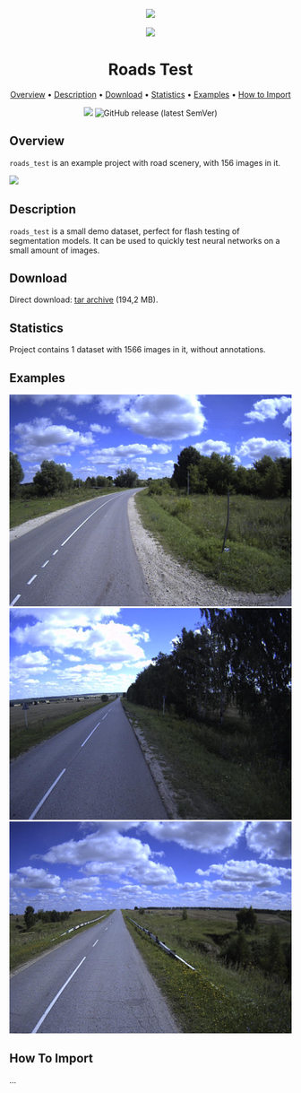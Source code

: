 <div align="center" markdown> 

<img src="https://i.imgur.com/UdBujFN.png" width="250" /> <br>

<img src="https://i.imgur.com/30dY0G5.jpg" width="100"/> 

# Roads Test  

<p align="center">

  <a href="#overview">Overview</a> •
  <a href="#description">Description</a> •
  <a href="#download">Download</a> •
  <a href="#statistics">Statistics</a> •
  <a href="#examples">Examples</a> •
  <a href="#how-to-import">How to Import</a> 
</p>

[![](https://img.shields.io/badge/slack-chat-green.svg?logo=slack)](https://supervise.ly/slack)
![GitHub release (latest SemVer)](https://img.shields.io/github/v/release/supervisely-ecosystem/roads-test)
</div>



## Overview 

 `roads_test` is an example project with road scenery, with 156 images in it. 

![](https://i.imgur.com/1bd7qXC.jpg)

## Description 

`roads_test` is a small demo dataset, perfect for flash testing of segmentation models. It can be used to quickly test neural networks on a small amount of images.

## Download

Direct download: [tar archive](https://cloud.enterprise.deepsystems.io/s/8WEI4I55nhCKj1I/download) (194,2 MB).

## Statistics

Project contains 1 dataset with 1566 images in it, without annotations. 

## Examples

![](https://github.com/supervisely-ecosystem/roads-test/raw/master/project/ds1/img/00001658.png) ![](https://github.com/supervisely-ecosystem/roads-test/raw/master/project/ds1/img/00000944.png) ![](https://github.com/supervisely-ecosystem/roads-test/raw/master/project/ds1/img/00000264.png)

## How To Import

...
